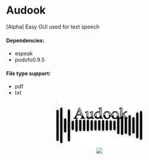 # Audook
[Alpha]
Easy GUI used for text speech

#### Dependencies:
  - espeak
  - podofo0.9.5
#### File type support:
  - pdf
  - txt

<p align="center"> 
<img src="https://github.com/heitor57/audook/blob/master/images/audooklogo.png?style=center">
<br>
<img src="https://i.imgur.com/Q6KqKxY.png">
</p>
